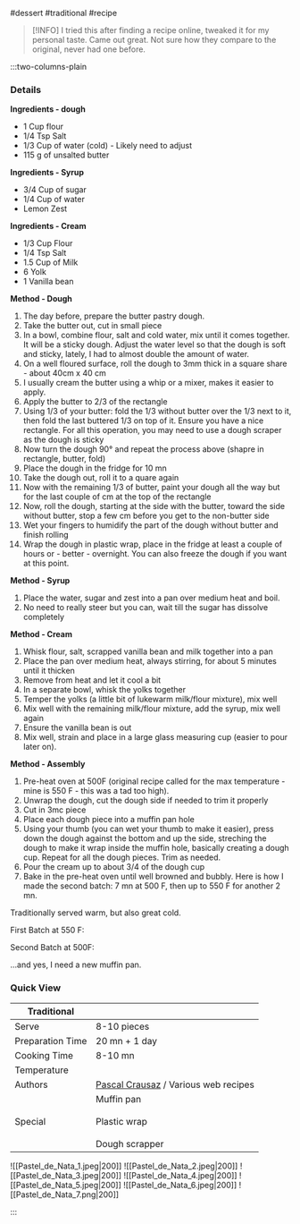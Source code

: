 #dessert #traditional #recipe

> [!INFO]
> I tried this after finding a recipe online, tweaked it for my personal taste. Came out great. Not sure how they compare to the original, never had one before.

:::two-columns-plain

### Details
**Ingredients - dough**

- 1 Cup flour
- 1/4 Tsp Salt
- 1/3 Cup of water (cold) - Likely need to adjust
- 115 g of unsalted butter


**Ingredients - Syrup**

- 3/4 Cup of sugar
- 1/4 Cup of water
- Lemon Zest


**Ingredients - Cream**

- 1/3 Cup Flour
- 1/4 Tsp Salt
- 1.5 Cup of Milk
- 6 Yolk
- 1 Vanilla bean


**Method - Dough**

1. The day before, prepare the butter pastry dough.
2. Take the butter out, cut in small piece
3. In a bowl, combine flour, salt and cold water, mix until it comes together. It will be a sticky dough. Adjust the water level so that the dough is soft and sticky, lately, I had to almost double the amount of water.
4. On a well floured surface, roll the dough to 3mm thick in a square share - about 40cm x 40 cm
5. I usually cream the butter using a whip or a mixer, makes it easier to apply.
6. Apply the butter to 2/3 of the rectangle
7. Using 1/3 of your butter: fold the 1/3 without butter over the 1/3 next to it, then fold the last buttered 1/3 on top of it. Ensure you have a nice rectangle. For all this operation, you may need to use a dough scraper as the dough is sticky
8. Now turn the dough 90° and repeat the process above (shapre in rectangle, butter, fold)
9. Place the dough in the fridge for 10 mn
10. Take the dough out, roll it to a quare again
11. Now with the remaining 1/3 of butter, paint your dough all the way but for the last couple of cm at the top of the rectangle
12. Now, roll the dough, starting at the side with the butter, toward the side without butter, stop a few cm before you get to the non-butter side
13. Wet your fingers to humidify the part of the dough without butter and finish rolling
14. Wrap the dough in plastic wrap, place in the fridge at least a couple of hours or - better - overnight. You can also freeze the dough if you want at this point.


**Method - Syrup**

1. Place the water, sugar and zest into a pan over medium heat and boil.
2. No need to really steer but you can, wait till the sugar has dissolve completely


**Method - Cream**

1. Whisk flour, salt, scrapped vanilla bean and milk together into a pan
2. Place the pan over medium heat, always stirring, for about 5 minutes until it thicken
3. Remove from heat and let it cool a bit
4. In a separate bowl, whisk the yolks together
5. Temper the yolks (a little bit of lukewarm milk/flour mixture), mix well
6. Mix well with the remaining milk/flour mixture, add the syrup, mix well again
7. Ensure the vanilla bean is out
8. Mix well, strain and place in a large glass measuring cup (easier to pour later on).


**Method - Assembly**

1. Pre-heat oven at 500F (original recipe called for the max temperature - mine is 550 F - this was a tad too high).
2. Unwrap the dough, cut the dough side if needed to trim it properly
3. Cut in 3mc piece
4. Place each dough piece into a muffin pan hole
5. Using your thumb (you can wet your thumb to make it easier), press down the dough against the bottom and up the side, streching the dough to make it wrap inside the muffin hole, basically creating a dough cup. Repeat for all the dough pieces. Trim as needed.
6. Pour the cream up to about 3/4 of the dough cup
7. Bake in the pre-heat oven until well browned and bubbly. Here is how I made the second batch: 7 mn at 500 F, then up to 550 F for another 2 mn.

Traditionally served warm, but also great cold.


First Batch at 550 F:




Second Batch at 500F:




...and yes, I need a new muffin pan.



### Quick View
| Traditional      |                                                |
| ---------------- | ---------------------------------------------- |
| Serve            | 8-10 pieces                                    |
| Preparation Time | 20 mn + 1 day                                  |
| Cooking Time     | 8-10 mn                                        |
| Temperature      |                                                |
| Authors          | [Pascal Crausaz](mailto:pascal@askpascal.com) / Various web recipes |
| Special          | Muffin pan<br><br>Plastic wrap<br><br>Dough scrapper |

![[Pastel_de_Nata_1.jpeg|200]]
![[Pastel_de_Nata_2.jpeg|200]]
![[Pastel_de_Nata_3.jpeg|200]]
![[Pastel_de_Nata_4.jpeg|200]]
![[Pastel_de_Nata_5.jpeg|200]]
![[Pastel_de_Nata_6.jpeg|200]]
![[Pastel_de_Nata_7.png|200]]

:::

